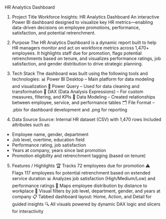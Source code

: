 HR Analytics Dashboard

1. Project Title
Workforce Insights: HR Analytics Dashboard
An interactive Power BI dashboard designed to visualize key HR metrics—enabling data-driven decisions on employee promotions, performance, satisfaction, and potential retrenchment.

2. Purpose
The HR Analytics Dashboard is a dynamic report built to help HR managers monitor and act on workforce metrics across 1,470+ employees. It highlights staff due for promotion, flags potential retrenchments based on tenure, and visualizes performance ratings, job satisfaction, and gender distribution to drive strategic planning.

3. Tech Stack
The dashboard was built using the following tools and technologies:
📊 Power BI Desktop – Main platform for data modeling and visualization
🔄 Power Query – Used for data cleaning and transformation
🧮 DAX (Data Analysis Expressions) – For custom measures, filtering, and KPIs
🔗 Data Modeling – Created relationships between employee, service, and performance tables
🗂️ File Format – .pbix for dashboard development and .png for reporting

4. Data Source
Source: Internal HR dataset (CSV) with 1,470 rows
Included attributes such as:
- Employee name, gender, department
- Job level, overtime, education field
- Performance rating, job satisfaction
- Years at company, years since last promotion
- Promotion eligibility and retrenchment tagging (based on tenure)

5. Features / Highlights
🏆 Tracks 72 employees due for promotion
⚠️ Flags 117 employees for potential retrenchment based on extended service duration
📊 Analyzes job satisfaction (High/Medium/Low) and performance ratings
📍 Maps employee distribution by distance to workplace
📅 Visual filters by job level, department, gender, and years at company
📋 Tabbed dashboard layout: Home, Action, and Detail for guided insights
🔍 All visuals powered by dynamic DAX logic and slicers for interactivity
